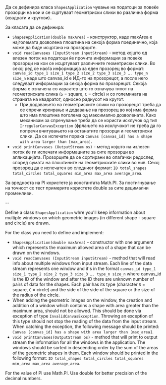 Да се дефинира класа `ShapesApplication` чување на податоци  за повеќе прозорци на кои и се сцртуваат геометриски слики во различна форма (квадрати и кругови)..

За класата да се дефинира:

- `ShapesApplication(double maxArea)` - конструктор, каде maxArea е најголемата дозволена плоштина на секоја форма поединечно, која може да биде исцртана на прозорците.
- `void readCanvases (InputStream inputStream)` - метод којшто од влезен поток на податоци ќе прочита информации за повеќе прозорци на кои се исцртуваат различните геометриски слики. Во секој ред се наоѓа информација за еден прозорец во формат: `canvas_id type_1 size_1 type_2 size_2 type_3 size_3 …. type_n size_n`
каде што canvas_id е ИД-то на прозорецот, a после него следуваат информации за секоја форма во прозорецот. Секоја форма е означена со карактер што го означува типот на геометриската слика  (`S` = square, `C` = circle) и со големината на страната на квадратот, односно радиусот на кругот. 
  - При додавањето на геометриските слики на прозорецот треба да се спречи креирање и додавање на прозорец во кој има форма што има плоштина поголема од максимално дозволената. Како механизам за спречување треба да се користи исклучок од тип `IrregularCanvasException` (фрлањето на исклучокот не треба да го попречи вчитувањето на останатите прозорци и геометриски слики. Да се испечати порака `Canvas [canvas_id] has a shape with area larger than [max_area]`.
- `void printCanvases (OutputStream os)`  - метод којшто на излезен поток ќе ги испечати информациите за сите прозорци во апликацијата. Прозорците да се сортирани во опаѓачки редослед според сумата на плоштините на геометриските слики во нив. Секој прозорец да е испечатен во следниот формат: `ID total_shapes total_circles total_squares min_area max_area average_area`.

За вредноста на PI користете ja константата Math.PI. За постигнување на точност со тест примерите користете double за сите децимални променливи.

-- 

Define a class `ShapesApplication` whre you'll keep information about multiple windows on which geometric images (in different shape - square and circle) are drawn. 

For the class you need to define and implement:

- `ShapesApplication(double maxArea)` - constructor with one argument which represents the maximum allowed area of a shape that can be drawn on the windows.
- `void readCanvases (InputStream inputStream)` - method that will read info about multiple windows from input stream. Each line of the data stream represents one window and it's in the format `canvas_id type_1 size_1 type_2 size_2 type_3 size_3 …. type_n size_n` where canvas_id is the ID of the window and after the ID there are unknown number of pairs of data for the shapes. Each pair has its type (character `S` = square, `C` = circle) and the side of the side of the square or the size of the radius of the circle. 
 - When adding the geometric images on the window, the creation and addition of a window which contains a shape with area greater than the maximum area, should not be allowed. This should be done via exception of type `InvalidCanvasException`. Throwing an exception of this type should not stop the reading of the data from the input stream. When catching the exception, the following message should be printed: `Canvas [canvas_id] has a shape with area larger than [max_area]`.
- `void printCanvases(OutputStream os)` - method that will print to output stream the information for all the windows in the application. The windows should be sorted in descending order by the sum of the areas of the geometric shapes in them. Each window should be printed in the following format:  `ID total_shapes total_circles total_squares min_area max_area average_area`.

For the value of PI use Math.PI. Use double for better precision of the decimal numbers.
